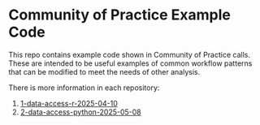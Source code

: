 # Community of Practice Example Code

This repo contains example code shown in Community of Practice calls. These are intended to be
useful examples of common workflow patterns that can be modified to meet the needs of other analysis.

There is more information in each repository:

1. [1-data-access-r-2025-04-10](1-data-access-r-2025-04-10/)
2. [2-data-access-python-2025-05-08](2-data-access-python-2025-05-08/)